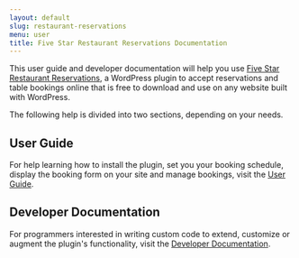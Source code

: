 ```yaml
---
layout: default
slug: restaurant-reservations
menu: user
title: Five Star Restaurant Reservations Documentation
---
```

This user guide and developer documentation will help you use [Five Star Restaurant Reservations](https://www.fivestarplugins.com/plugins/five-star-restaurant-reservations/), a WordPress plugin to accept reservations and table bookings online that is free to download and use on any website built with WordPress.

The following help is divided into two sections, depending on your needs.

## User Guide ##
For help learning how to install the plugin, set you your booking schedule, display the booking form on your site and manage bookings, visit the [User Guide](user).

## Developer Documentation ##
For programmers interested in writing custom code to extend, customize or augment the plugin's functionality, visit the [Developer Documentation](developer).
